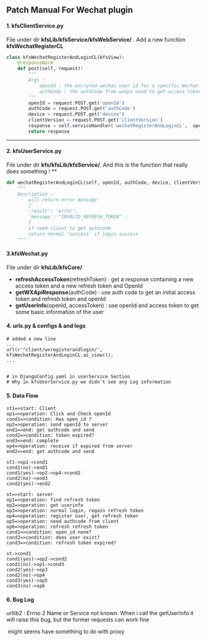 ## Patch Manual For Wechat plugin

#### 1. kfsClientService.py

File under dir **kfsLib/kfsService/kfsWebService/** .  Add a new function **kfsWechatRegisterCL**

```python
class kfsWechatRegisterAndLoginCL(kfsView):
    @responseNorm
    def post(self, request):
        """
        Args :
            openId : the encryted wechat user id for a specific Wechat public 							application
            authCode : the authCode from wxapi used to get access_token
        """
        openId = request.POST.get('openId')
        authCode = request.POST.get('authCode')
        device = request.POST.get('device')
        clientVersion = request.POST.get('clientVersion')
        response = self.serviceHandler('wechatRegisterAndLoginCL',  openId, authCode, 									      device, clientVersion)
        return response
```

****

#### 2. kfsUserService.py

File under dir **kfs/kfsLib/kfsService/**. And this is the function that really does something !  **

```python
def wechatRegisterAndLoginCL(self, openId, authCode, device, clientVersion):
    """
    Description : 
    	will return error message 
    	{
    	'result': 'error', 
    	'message': "INVALID_REFRESH_TOKEN" ,
    	}
    	if need client to get authcode
    	return normal 'success' if login success
    """
```

#### 3.kfsWechat.py

File under dir **kfsLib/kfsCore/**

- **refreshAccessToken**(refreshToken) :  get a response containing  a new access token and a new refresh token and OpenId
- **getWXApiResponse**(authCode) : use auth code to get an initial access token and refresh token and openId
- **getUserInfo**(openId, accessToken) : use openId and access token to get some basic information of the user

#### 4. urls.py & configs & and logs

```
# added a new line
...
url(r'^client/wxregisterandlogin/', kfsWechatRegisterAndLoginCL.as_view()),
...


# in DjangoConfig.yaml in userService Section
# Why in kfsUserService.py we didn't see any Log information

```

#### 5. Data Flow

```flow
st1=>start: Client
op1=>operation: Click and Check openId
cond1=>condition: Has open_id ?
op2=>operation: send openId to server
end1=>end: get authcode and send
cond2=>condition: token expired?
end3=>end: complete
op4=>operation: receive if expired from server
end2=>end: get authcode and send

st1->op1->cond1
cond1(no)->end1
cond1(yes)->op2->op4->cond2
cond2(no)->end3
cond2(yes)->end2

```

```flow
st=>start: server
op1=>operation: find refresh token
op2=>operation: get userinfo
op3=>operation: normal login, regain refresh token
op4=>operation: register user, get refresh token
op5=>operation: need authcode from client
op6=>operation: refresh refresh token
cond1=>condition: open_id none?
cond2=>condition: does user exist?
cond3=>condition: refresh token expired?

st->cond1
cond1(yes)->op2->cond2
cond1(no)->op1->cond3
cond2(yes)->op3
cond2(no)->op4
cond3(yes)->op5
cond3(no)->op6

```

#### 6. Bug Log

urllib2 : Errno 2 Name or Service not known. When i call the getUserInfo it will raise this bug, but the former requests can work fine

​		might seems have something to do with proxy


